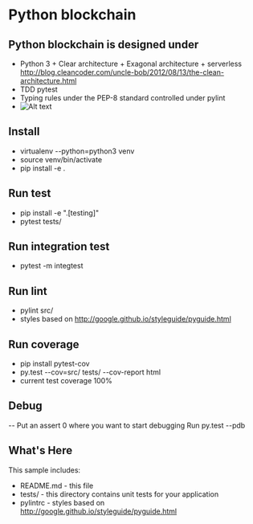 Python blockchain
==============================================


Python blockchain is designed under
-----------
* Python 3 + Clear architecture + Exagonal architecture + serverless
  http://blog.cleancoder.com/uncle-bob/2012/08/13/the-clean-architecture.html
* TDD pytest
* Typing rules under the PEP-8 standard controlled under pylint
* ![Alt text](https://blog.cleancoder.com/uncle-bob/images/2012-08-13-the-clean-architecture/CleanArchitecture.jpg)


Install
-----------
* virtualenv --python=python3 venv
* source venv/bin/activate
* pip install -e .

Run test
-----------
* pip install -e ".[testing]"
* pytest tests/

Run integration test
-----------
* pytest -m integtest

Run lint 
-----------
* pylint src/
* styles based on http://google.github.io/styleguide/pyguide.html

Run coverage
-----------
* pip install pytest-cov
* py.test --cov=src/ tests/ --cov-report html
* current test coverage 100%

Debug
-----------
-- Put an assert 0 where you want to start debugging 
Run py.test --pdb 

What's Here
-----------

This sample includes:

* README.md - this file
* tests/ - this directory contains unit tests for your application
* pylintrc - styles based on http://google.github.io/styleguide/pyguide.html

